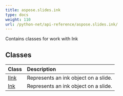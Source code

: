 ```yaml
---
title: aspose.slides.ink
type: docs
weight: 110
url: /python-net/api-reference/aspose.slides.ink/
---
```



Contains classes for work with Ink

## **Classes**
|**Class**|**Description**|
| :- | :- |
|[IInk](/slides/python-net/api-reference/aspose.slides.ink/iink/)|Represents an ink object on a slide.|
|[Ink](/slides/python-net/api-reference/aspose.slides.ink/ink/)|Represents an ink object on a slide.|
